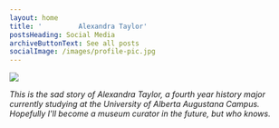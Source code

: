 ```yaml
---
layout: home
title: '         Alexandra Taylor'
postsHeading: Social Media
archiveButtonText: See all posts
socialImage: /images/profile-pic.jpg
---
```

![](/images/71.jpg)

_This is the sad story of Alexandra Taylor, a fourth year history major currently studying at the University of Alberta Augustana Campus. Hopefully I'll become a museum curator in the future, but who knows._
